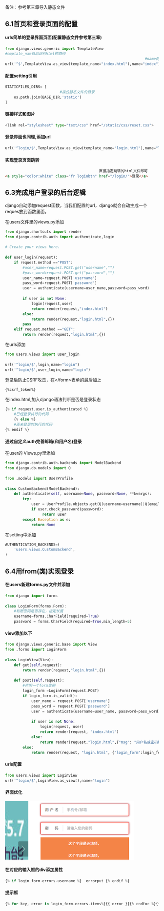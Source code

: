 备注：参考第三章导入静态文件

## 6.1首页和登录页面的配置

#### urls简单的登录界面页面\(配置静态文件参考第三章\)

```py
from django.views.generic import TemplateView
#emplate_nam自动识别html的路径
                                                                #name的名字随意
url('^$',TemplateView.as_view(template_name="index.html"),name="index")
```

#### 配置setting引用

```py
STATICFILES_DIRS= [
                         #存放静态文件的目录    
    os.path.join(BASE_DIR,'static')
]
```

#### 链接样式和图片

```py
<link rel="stylesheet" type="text/css" href="/static/css/reset.css">
```

#### 登录界面也同理,添加url

```py
url('^login/$',TemplateView.as_view(template_name="login.html"),name="login")
```

#### 实现登录页面跳转

```html
                                           直接指定跳转的html文件即可
<a style="color:white" class="fr loginbtn" href="/login/">登录</a>
```

## 6.3完成用户登录的后台逻辑

django自动添加request函数，当我们配置的url，django就会自动生成一个reques放到函数里面。

在users文件里的views.py添加

```py
from django.shortcuts import render
from django.contrib.auth import authenticate,login

# Create your views here.

def user_login(request):
    if request.method =="POST":
        #user_name=request.POST.get("username","")
        #pass_word=request.POST.get("password","")
        user_name=request.POST['username']
        pass_word=request.POST['password']
        user = authenticate(username=user_name,password=pass_word)

        if user is not None:
            login(request,user)
            return render(request,"index.html")
        else:
            return render(request,"login.html",{})
        pass
    elif request.method =="GET":
        return render(request,"login.html",{})
```

在urls添加

```py
from users.views import user_login

url('^login/$',login,name="login")
url('^login/$',user_login,name="login")
```

登录后防止CSRF攻击，在&lt;/form&gt;表单的最后加上

```
{%csrf_token%}
```

在index.html,加入django语法判断是否是登录状态

```py
{% if request.user.is_authenticated %}
    #已经登录执行的代码
    {% else %}
    #还未登录时执行的代码
{% endif %}
```

#### 通过自定义auth完善邮箱\(和用户名\)登录

在user的 Views.py里添加

```py
from django.contrib.auth.backends import ModelBackend
from django.db.models import Q

from .models import UserProfile

class CustomBackend(ModelBackend):
    def authenticate(self, username=None, password=None, **kwargs):
        try:
            user = UserProfile.objects.get(Q(username=username)|Q(email=username))
            if user.check_password(password):
                 return user
        except Exception as e:
            return None
```

在setting中添加

```py
AUTHENTICATION_BACKENDS=(
    'users.views.CustomBackend',
)
```

## 6.4用from\(类\)实现登录

#### 在users新建forms.py文件并添加

```py
from django import forms

class LoginForm(forms.Form):
    #判断密码是否存在，指定长度
    username=forms.CharField(required=True)
    password = forms.CharField(required=True,min_length=5)
```

#### view添加以下

```py
from django.views.generic.base import View
from .forms import LoginForm

class LoginView(View):
    def get(self,request):
        return render(request,"login.html",{})

    def post(self,request):
        #声明一个form实例
        login_form =LoginForm(request.POST)
        if login_form.is_valid():
            user_name = request.POST['username']
            pass_word = request.POST['password']
            user = authenticate(username=user_name, password=pass_word)

            if user is not None:
                login(request, user)
                return render(request, "index.html")
            else:
                return render(request,"login.html",{"msg": "用户名或密码错误"})
        else:
            return render(request, "login.html", {"login_form":login_form})
```

#### urls配置

```py
from users.views import LoginView
url('^login/$',LoginView.as_view(),name="login")
```

#### 界面优化

![](/assets/importLogin.png)

#### 在对应的输入框的div添加属性

```py
{% if login_form.errors.username %}  errorput {% endif %}
```

#### 提示框

```py
{% for key, error in login_form.errors.items%}{{ error }}{% endfor %}{{ msg }}
```



